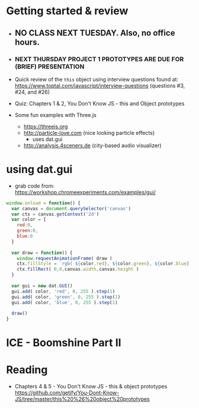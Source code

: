 # Getting started & review
  - ## NO CLASS NEXT TUESDAY. Also, no office hours.
  - ### NEXT THURSDAY PROJECT 1 PROTOTYPES ARE DUE FOR (BRIEF) PRESENTATION
  
  - Quick review of the `this` object using interview questions found at:
   https://www.toptal.com/javascript/interview-questions (questions #3, #24, and #26)
  
  - Quiz: Chapters 1 & 2, You Don't Know JS - this and Object prototypes
  
  - Some fun examples with Three.js
    - https://threejs.org
    - http://particle-love.com (nice looking particle effects)
      - uses dat.gui
    - http://analysis.4sceners.de (city-based audio visualizer)
    
# using dat.gui

- grab code from: https://workshop.chromeexperiments.com/examples/gui/

```javascript
window.onload = function() {
  var canvas = document.querySelector('canvas')
  var ctx = canvas.getContext('2d')
  var color = {
    red:0,
    green:0,
    blue:0
  }
  
  var draw = function() {
    window.requestAnimationFrame( draw )
    ctx.fillStyle = `rgb( ${color.red}, ${color.green}, ${color.blue} )`
    ctx.fillRect( 0,0,canvas.width,canvas.height )
  }
  
  var gui = new dat.GUI()
  gui.add( color, 'red', 0, 255 ).step(1)
  gui.add( color, 'green', 0, 255 ).step(1)
  gui.add( color, 'blue', 0, 255 ).step(1)
  
  draw()
}
```

# ICE - Boomshine Part II

# Reading  
  - Chapters 4 & 5 - You Don't Know JS - this & object prototypes
  https://github.com/getify/You-Dont-Know-JS/tree/master/this%20%26%20object%20prototypes
